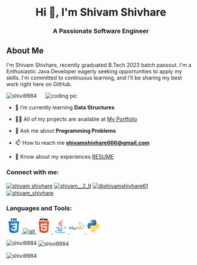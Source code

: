 <h1 align="center">Hi 👋, I'm Shivam Shivhare</h1>
<h3 align="center">A Passionate Software Engineer</h3>

<h2 align="left"> About Me </h2>
<p>I'm Shivam Shivhare, recently graduated B.Tech 2023 batch passout. I'm a  Enthusiastic Java Developer eagerly seeking opportunities to apply my skills. I'm committed to continuous learning, and I'll be sharing my best work right here on GitHub. </p>

<img align="right" alt="coding pic" width="400" src="https://camo.githubusercontent.com/19db51af5f90f1b152bc0b9078f5fe97053955be5074f03f17019c70345bdcdb/68747470733a2f2f6d69726f2e6d656469756d2e636f6d2f6d61782f313336302f302a37513379765349765f7430696f4a2d5a2e676966" >

<p align="left"> <img src="https://komarev.com/ghpvc/?username=shivi9984&label=Profile%20views&color=0e75b6&style=flat" alt="shivi9984" /> </p>

- 🌱 I’m currently learning **Data Structures**

- 👨‍💻 All of my projects are available at [My Portfolio](https://shivi9984.github.io/Shivam-Portfolio/)

- 💬 Ask me about **Programming Problems**

- 📫 How to reach me **shivamshivhare666@gmail.com**

- 📄 Know about my experiences [RESUME](https://drive.google.com/file/d/1fHEc-dGyl1Fl3ifCqyeXNftbOGejdCka/view?usp=drive_link)

<h3 align="left">Connect with me:</h3>
<p align="left">
<a href="https://linkedin.com/in/shivam shivhare" target="blank"><img align="center" src="https://raw.githubusercontent.com/rahuldkjain/github-profile-readme-generator/master/src/images/icons/Social/linked-in-alt.svg" alt="shivam shivhare" height="30" width="40" /></a>
<a href="https://instagram.com/shivam__2_9" target="blank"><img align="center" src="https://raw.githubusercontent.com/rahuldkjain/github-profile-readme-generator/master/src/images/icons/Social/instagram.svg" alt="shivam__2_9" height="30" width="40" /></a>
<a href="https://www.hackerrank.com/@shivamshivhare61" target="blank"><img align="center" src="https://raw.githubusercontent.com/rahuldkjain/github-profile-readme-generator/master/src/images/icons/Social/hackerrank.svg" alt="@shivamshivhare61" height="30" width="40" /></a>
<a href="https://www.leetcode.com/shivam_shivhare" target="blank"><img align="center" src="https://raw.githubusercontent.com/rahuldkjain/github-profile-readme-generator/master/src/images/icons/Social/leet-code.svg" alt="shivam_shivhare" height="30" width="40" /></a>
</p>

<h3 align="left">Languages and Tools:</h3>
<p align="left"> <a href="https://www.w3schools.com/css/" target="_blank" rel="noreferrer"> <img src="https://raw.githubusercontent.com/devicons/devicon/master/icons/css3/css3-original-wordmark.svg" alt="css3" width="40" height="40"/> </a> <a href="https://git-scm.com/" target="_blank" rel="noreferrer"> <img src="https://www.vectorlogo.zone/logos/git-scm/git-scm-icon.svg" alt="git" width="40" height="40"/> </a> <a href="https://www.w3.org/html/" target="_blank" rel="noreferrer"> <img src="https://raw.githubusercontent.com/devicons/devicon/master/icons/html5/html5-original-wordmark.svg" alt="html5" width="40" height="40"/> </a> <a href="https://www.java.com" target="_blank" rel="noreferrer"> <img src="https://raw.githubusercontent.com/devicons/devicon/master/icons/java/java-original.svg" alt="java" width="40" height="40"/> </a> <a href="https://www.mysql.com/" target="_blank" rel="noreferrer"> <img src="https://raw.githubusercontent.com/devicons/devicon/master/icons/mysql/mysql-original-wordmark.svg" alt="mysql" width="40" height="40"/> </a> <a href="https://www.python.org" target="_blank" rel="noreferrer"> <img src="https://raw.githubusercontent.com/devicons/devicon/master/icons/python/python-original.svg" alt="python" width="40" height="40"/> </a> </p>

<p><img align="left" src="https://github-readme-stats.vercel.app/api/top-langs?username=shivi9984&show_icons=true&locale=en&layout=compact" alt="shivi9984" /></p>

<p>&nbsp;<img align="center" src="https://github-readme-stats.vercel.app/api?username=shivi9984&show_icons=true&locale=en" alt="shivi9984" /></p>

<p><img align="center" src="https://github-readme-streak-stats.herokuapp.com/?user=shivi9984&" alt="shivi9984" /></p>
